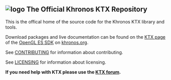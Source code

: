 ![logo](http://www.khronos.org/assets/images/khronos-group-logo.png)
The Official Khronos KTX Repository
---
This is the offical home of the source code
for the Khronos KTX library and tools.

Download packages and live documentation can be
found on the [KTX page](http://www.khronos.org/opengles/sdk/tools/KTX/) of
the [OpenGL ES SDK](http://www.khronos.org/opengles/sdk) on
[khronos.org](http://www.khronos.org).

See [CONTRIBUTING](CONTRIBUTING.md) for information about contributing.

See [LICENSING](LICENSING.md) for information about licensing.

**If you need help with KTX please use the [KTX forum](https://www.khronos.org/message_boards/forumdisplay.php/103-KTX-file-format-for-OpenGL-OpenGL-ES-and-WebGL-textures).**

